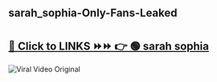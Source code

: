 
 ## sarah_sophia-Only-Fans-Leaked

# <h2><a href="https://clipsfans.com/sarah_sophia&ref=git">🔗 Click to LINKS ⏩⏩ 👉 🟢 sarah sophia </a></h2>

<a href="https://clipsfans.com/sarah_sophia&ref=git" rel="nofollow" data-target="animated-image.originalLink"><img src="https://i.ibb.co.com/xMMVF88/686577567.gif" alt="Viral Video Original" style="max-width: 100%; display: inline-block;" data-target="animated-image.originalImage"></a>
